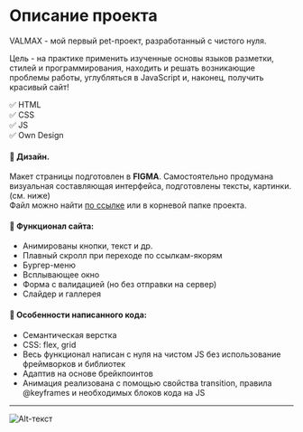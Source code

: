 # Описание проекта
VALMAX - мой первый pet-проект, разработанный с чистого нуля.

Цель - на практике применить изученные основы языков разметки, стилей и программирования, находить и решать возникающие проблемы работы, углубляться в JavaScript и, наконец, получить красивый сайт!

:white_check_mark: HTML  
:white_check_mark: CSS  
:white_check_mark: JS  
:white_check_mark: Own Design

#### :art: Дизайн.
Макет страницы подготовлен в **FIGMA**. Самостоятельно продумана визуальная составляющая интерфейса, подготовлены тексты, картинки. (см. ниже)  
Файл можно найти [по ссылке](https://www.figma.com/file/gZu4hPX0ek3r4ChekDoKMc/VALMAX-for-GitHub?node-id=0%3A1) или в корневой папке проекта.

#### :hammer: Функционал сайта:
- Анимированы кнопки, текст и др.
- Плавный скролл при переходе по ссылкам-якорям
- Бургер-меню
- Всплывающее окно
- Форма с валидацией (но без отправки на сервер)
- Слайдер и галлерея

#### :page_facing_up: Особенности написанного кода:
- Семантическая верстка
- CSS: flex, grid
- Весь функционал написан с нуля на чистом JS без использование фреймворков и библиотек
- Адаптив на основе брейкпоинтов
- Анимация реализована с помощью свойства transition, правила @keyframes и необходимых блоков кода на JS  
____
![Alt-текст](https://github.com/antonfattakhov/Valmax/blob/main/Valmax%20landing.jpg)
